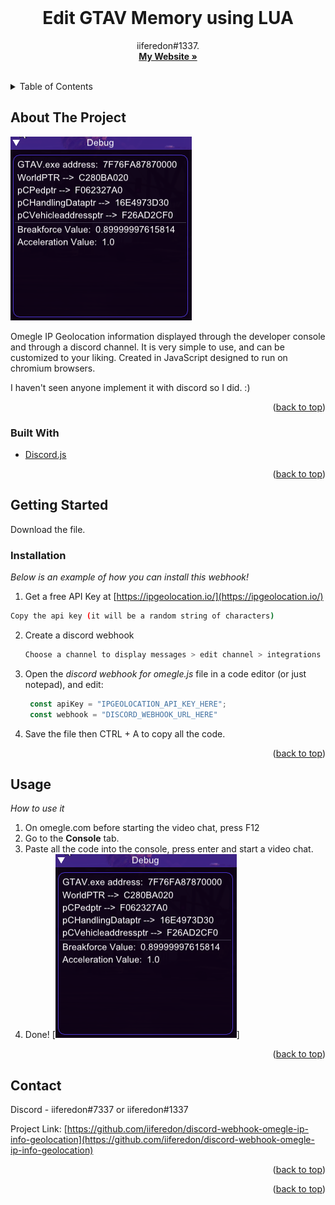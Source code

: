 <div id="top"></div>

<br />

  <h1 align="center">Edit GTAV Memory using LUA</h1>

  <p align="center">
    iiferedon#1337.
    <br />
    <a href="https://www.iiferedon.xyz"><strong>My Website »</strong></a>
    <br />
    <br />
  </p>
</div>



<!-- TABLE OF CONTENTS -->
<details>
  <summary>Table of Contents</summary>
  <ol>
    <li>
      <a href="#about-the-project">About The Project</a>
      <ul>
        <li><a href="#built-with">Built With</a></li>
      </ul>
    </li>
    <li>
      <a href="#getting-started">Getting Started</a>
      <ul>
        <li><a href="#installation">Installation</a></li>
      </ul>
    </li>
    <li><a href="#usage">Usage</a></li>
    <li><a href="#contact">Contact</a></li>
  </ol>
</details>



<!-- ABOUT THE PROJECT -->
## About The Project

![discord example][product-example]

Omegle IP Geolocation information displayed through the developer console and through a discord channel.
It is very simple to use, and can be customized to your liking. Created in JavaScript designed to run on chromium browsers.

I haven't seen anyone implement it with discord so I did. :)

<p align="right">(<a href="#top">back to top</a>)</p>



### Built With

* [Discord.js](https://discord.js.org/#/)

<p align="right">(<a href="#top">back to top</a>)</p>



<!-- GETTING STARTED -->
## Getting Started

Download the file.

### Installation

_Below is an example of how you can install this webhook!_

1. Get a free API Key at [https://ipgeolocation.io/](https://ipgeolocation.io/)
  ```sh
  Copy the api key (it will be a random string of characters)
  ```
2. Create a discord webhook
   ```sh
   Choose a channel to display messages > edit channel > integrations > webhooks > create webhook > name it anything > copy the webhook URL.
   ```
3. Open the *discord webhook for omegle.js* file in a code editor (or just notepad), and edit:
   ```js
    const apiKey = "IPGEOLOCATION_API_KEY_HERE";
    const webhook = "DISCORD_WEBHOOK_URL_HERE"
   ```
4. Save the file then CTRL + A to copy all the code.
  
<p align="right">(<a href="#top">back to top</a>)</p>



<!-- USAGE EXAMPLES -->
## Usage
*How to use it*
1. On omegle.com before starting the video chat, press F12
2. Go to the **Console** tab.
3. Paste all the code into the console, press enter and start a video chat.
4. Done!
[![omegle example][product-screenshot]]
<p align="right">(<a href="#top">back to top</a>)</p>




<!-- CONTACT -->
## Contact

Discord - iiferedon#7337 or iiferedon#1337

Project Link: [https://github.com/iiferedon/discord-webhook-omegle-ip-info-geolocation](https://github.com/iiferedon/discord-webhook-omegle-ip-info-geolocation)

<p align="right">(<a href="#top">back to top</a>)</p>



<p align="right">(<a href="#top">back to top</a>)</p>



<!-- MARKDOWN LINKS & IMAGES -->
<!-- https://www.markdownguide.org/basic-syntax/#reference-style-links -->
[contributors-shield]: https://img.shields.io/github/contributors/othneildrew/Best-README-Template.svg?style=for-the-badge
[contributors-url]: https://github.com/othneildrew/Best-README-Template/graphs/contributors
[forks-shield]: https://img.shields.io/github/forks/othneildrew/Best-README-Template.svg?style=for-the-badge
[forks-url]: https://github.com/othneildrew/Best-README-Template/network/members
[stars-shield]: https://img.shields.io/github/stars/othneildrew/Best-README-Template.svg?style=for-the-badge
[stars-url]: https://github.com/othneildrew/Best-README-Template/stargazers
[issues-shield]: https://img.shields.io/github/issues/othneildrew/Best-README-Template.svg?style=for-the-badge
[issues-url]: https://github.com/othneildrew/Best-README-Template/issues
[license-shield]: https://img.shields.io/github/license/othneildrew/Best-README-Template.svg?style=for-the-badge
[license-url]: https://github.com/othneildrew/Best-README-Template/blob/master/LICENSE.txt
[linkedin-shield]: https://img.shields.io/badge/-LinkedIn-black.svg?style=for-the-badge&logo=linkedin&colorB=555
[linkedin-url]: https://linkedin.com/in/othneildrew
[product-screenshot]: images/MemoryDebug.png
[product-example]: images/MemoryDebug.PNG
